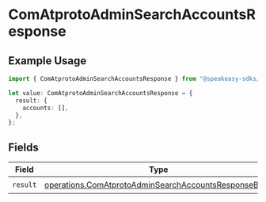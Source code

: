 # ComAtprotoAdminSearchAccountsResponse

## Example Usage

```typescript
import { ComAtprotoAdminSearchAccountsResponse } from "@speakeasy-sdks/bluesky/models/operations";

let value: ComAtprotoAdminSearchAccountsResponse = {
  result: {
    accounts: [],
  },
};
```

## Fields

| Field                                                                                                                        | Type                                                                                                                         | Required                                                                                                                     | Description                                                                                                                  |
| ---------------------------------------------------------------------------------------------------------------------------- | ---------------------------------------------------------------------------------------------------------------------------- | ---------------------------------------------------------------------------------------------------------------------------- | ---------------------------------------------------------------------------------------------------------------------------- |
| `result`                                                                                                                     | [operations.ComAtprotoAdminSearchAccountsResponseBody](../../models/operations/comatprotoadminsearchaccountsresponsebody.md) | :heavy_check_mark:                                                                                                           | N/A                                                                                                                          |
